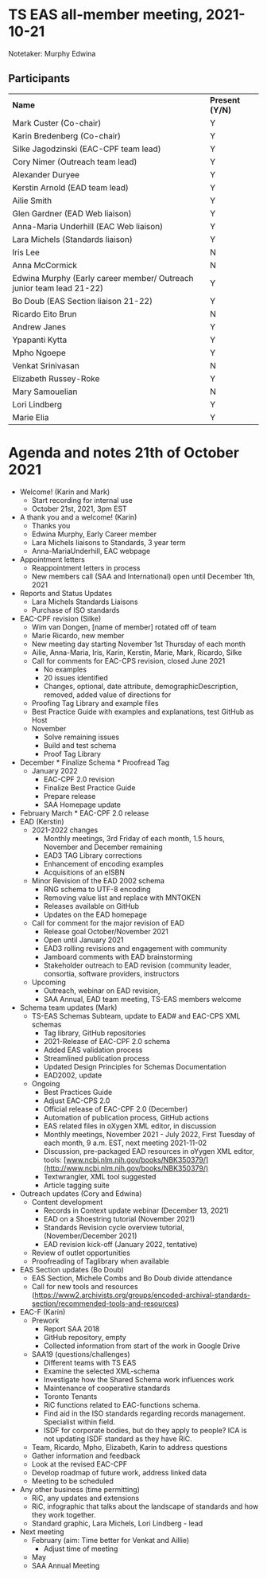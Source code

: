   <!-- Yay, no errors, warnings, or alerts! -->


# TS EAS all-member meeting, 2021-10-21

Notetaker: Murphy Edwina


## Participants


<table>
  <tr>
   <td><strong>Name</strong>
   </td>
   <td><strong>Present (Y/N)</strong>
   </td>
  </tr>
  <tr>
   <td>Mark Custer (Co-chair)
   </td>
   <td>Y
   </td>
  </tr>
  <tr>
   <td>Karin Bredenberg (Co-chair)
   </td>
   <td>Y
   </td>
  </tr>
  <tr>
   <td>Silke Jagodzinski (EAC-CPF team lead)
   </td>
   <td>Y
   </td>
  </tr>
  <tr>
   <td>Cory Nimer (Outreach team lead)
   </td>
   <td>Y
   </td>
  </tr>
  <tr>
   <td>Alexander Duryee
   </td>
   <td>Y
   </td>
  </tr>
  <tr>
   <td>Kerstin Arnold (EAD team lead)
   </td>
   <td>Y
   </td>
  </tr>
  <tr>
   <td>Ailie Smith
   </td>
   <td>Y
   </td>
  </tr>
  <tr>
   <td>Glen Gardner (EAD Web liaison)
   </td>
   <td>Y
   </td>
  </tr>
  <tr>
   <td>Anna-Maria Underhill (EAC Web liaison)
   </td>
   <td>Y
   </td>
  </tr>
  <tr>
   <td>Lara Michels (Standards liaison)
   </td>
   <td>Y
   </td>
  </tr>
  <tr>
   <td>Iris Lee
   </td>
   <td>N
   </td>
  </tr>
  <tr>
   <td>Anna McCormick
   </td>
   <td>N
   </td>
  </tr>
  <tr>
   <td>Edwina Murphy (Early career member/ Outreach junior team lead 21-22)
   </td>
   <td>Y
   </td>
  </tr>
  <tr>
   <td>Bo Doub (EAS Section liaison 21-22)
   </td>
   <td>Y
   </td>
  </tr>
  <tr>
   <td>Ricardo Eito Brun
   </td>
   <td>N
   </td>
  </tr>
  <tr>
   <td>Andrew Janes
   </td>
   <td>Y
   </td>
  </tr>
  <tr>
   <td>Ypapanti Kytta
   </td>
   <td>Y
   </td>
  </tr>
  <tr>
   <td>Mpho Ngoepe
   </td>
   <td>Y
   </td>
  </tr>
  <tr>
   <td>Venkat Srinivasan
   </td>
   <td>N
   </td>
  </tr>
  <tr>
   <td>Elizabeth Russey-Roke
   </td>
   <td>Y
   </td>
  </tr>
  <tr>
   <td>Mary Samouelian
   </td>
   <td>N
   </td>
  </tr>
  <tr>
   <td>Lori Lindberg
   </td>
   <td>Y
   </td>
  </tr>
  <tr>
   <td>Marie Elia
   </td>
   <td>Y
   </td>
  </tr>
</table>



# Agenda and notes 21th of October 2021

* Welcome! (Karin and Mark)
    * Start recording for internal use
    * October 21st, 2021, 3pm EST
* A thank you and a welcome! (Karin)
    * Thanks you
    * Edwina Murphy, Early Career member
    * Lara Michels liaisons to Standards, 3 year term
    * Anna-MariaUnderhill, EAC webpage 
* Appointment letters
    * Reappointment letters in process
    * New members call (SAA and International) open until December 1th, 2021
* Reports and Status Updates
    * Lara Michels Standards Liaisons
    * Purchase of ISO standards 
* EAC-CPF revision (Silke)
    * Wim van Dongen, [name of member] rotated off of team
    * Marie Ricardo, new member
    * New meeting day starting November 1st Thursday of each month
    * Ailie, Anna-Maria, Iris, Karin, Kerstin, Marie, Mark, Ricardo, Silke
    * Call for comments for EAC-CPS revision, closed June 2021
        * No examples
        * 20 issues identified
        * Changes, optional, date attribute, demographicDescription, removed, added value of directions for 
    * Proofing Tag Library and example files
    * Best Practice Guide with examples and explanations, test GitHub as Host
    * November
        * Solve remaining issues
        * Build and test schema
        * Proof Tag Library
* December
        * Finalize Schema
        * Proofread Tag
    * January 2022
        * EAC-CPF 2.0 revision
        * Finalize Best Practice Guide
        * Prepare release 
        * SAA Homepage update
* February March
        * EAC-CPF 2.0 release	
* EAD (Kerstin)
    * 2021-2022 changes
        * Monthly meetings, 3rd Friday of each month, 1.5 hours, November and December remaining
        * EAD3 TAG Library corrections
        * Enhancement of encoding examples
        * Acquisitions of an eISBN
    * Minor Revision of the EAD 2002 schema
        * RNG schema to UTF-8 encoding
        * Removing value list and replace with MNTOKEN 
        * Releases available on GitHub
        * Updates on the EAD homepage
    * Call for comment for the major revision of EAD
        * Release goal October/November 2021
        * Open until January 2021
        * EAD3 rolling revisions and engagement with community 
        * Jamboard comments with EAD brainstorming
        * Stakeholder outreach to EAD revision (community leader, consortia, software providers, instructors 
    * Upcoming
        * Outreach, webinar on EAD revision, 
        * SAA Annual, EAD team meeting, TS-EAS members welcome
* Schema team updates (Mark)
    * TS-EAS Schemas Subteam, update to EAD# and EAC-CPS XML schemas 
        * Tag library, GitHub repositories 
        * 2021-Release of EAC-CPF 2.0 schema
        * Added EAS validation process
        * Streamlined publication process
        * Updated Design Principles for Schemas Documentation
        * EAD2002, update
    * Ongoing
        * Best Practices Guide
        * Adjust EAC-CPS 2.0
        * Official release of EAC-CPF 2.0 (December) 
        * Automation of publication process, GitHub actions
        * EAS related files in oXygen XML editor, in discussion 
        * Monthly meetings, November 2021 - July 2022, First Tuesday of each month, 9 a.m. EST, next meeting 2021-11-02
        * Discussion, pre-packaged EAD resources in oYygen XML editor, tools: [www.ncbi.nlm.nih.gov/books/NBK350379/](http://www.ncbi.nlm.nih.gov/books/NBK350379/)
        * Textwrangler, XML tool suggested 
        * Article tagging suite
* Outreach updates (Cory and Edwina)
    * Content development
        * Records in Context update webinar (December 13, 2021)
        * EAD on a Shoestring tutorial (November 2021)
        * Standards Revision cycle overview tutorial, (November/December 2021)
        * EAD revision kick-off (January 2022, tentative)
    * Review of outlet opportunities
    * Proofreading of Taglibrary when available 
* EAS Section updates (Bo Doub)
    * EAS Section, Michele Combs and Bo Doub divide attendance
    * Call for new tools and resources (https://www2.archivists.org/groups/encoded-archival-standards-section/recommended-tools-and-resources)
* EAC-F (Karin)
    * Prework
        * Report SAA 2018
        * GitHub repository, empty
        * Collected information from start of the work in Google Drive
    * SAA19 (questions/challenges)
        * Different teams with TS EAS
        * Examine the selected XML-schema
        * Investigate how the Shared Schema work influences work 
        * Maintenance of cooperative standards
        * Toronto Tenants
        * RiC functions related to EAC-functions schema.
        * Find aid in the ISO standards regarding records management. Specialist within field. 
        * ISDF for corporate bodies, but do they apply to people? ICA is not updating ISDF standard as they have RiC. 
    * Team, Ricardo, Mpho, Elizabeth, Karin to address questions
    * Gather information and feedback 
    * Look at the revised EAC-CPF
    * Develop roadmap of future work, address linked data
    * Meeting to be scheduled
* Any other business (time permitting)
    * RiC, any updates and extensions 
    * RiC, infographic that talks about the landscape of standards and how they work together. 
    * Standard graphic, Lara Michels, Lori Lindberg - lead
* Next meeting
    * February (aim: Time better for Venkat and Aillie)
        * Adjust time of meeting
    * May
    * SAA Annual Meeting
